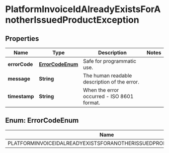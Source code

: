 

# PlatformInvoiceIdAlreadyExistsForAnotherIssuedProductException


## Properties

| Name | Type | Description | Notes |
|------------ | ------------- | ------------- | -------------|
|**errorCode** | [**ErrorCodeEnum**](#ErrorCodeEnum) | Safe for programmatic use. |  |
|**message** | **String** | The human readable description of the error. |  |
|**timestamp** | **String** | When the error occurred - ISO 8601 format. |  |



## Enum: ErrorCodeEnum

| Name | Value |
|---- | -----|
| PLATFORMINVOICEIDALREADYEXISTSFORANOTHERISSUEDPRODUCTEXCEPTION | &quot;PlatformInvoiceIdAlreadyExistsForAnotherIssuedProductException&quot; |



